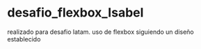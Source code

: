 # desafio_flexbox_Isabel
realizado para desafio latam. 
uso de flexbox siguiendo un diseño establecido 
